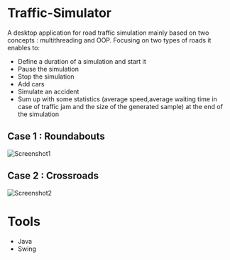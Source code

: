 # Traffic-Simulator
A desktop application for road traffic simulation mainly based on two concepts : multithreading and OOP.
Focusing on two types of roads it enables to:
- Define a duration of a simulation and start it
- Pause the simulation 
- Stop the simulation 
- Add cars
- Simulate an accident 
- Sum up with some statistics (average speed,average waiting time in case of traffic jam and the size of the generated sample) at the end of the simulation
## Case 1 : Roundabouts
![Screenshot1](https://user-images.githubusercontent.com/58749840/166644537-c96de0b9-f9da-49e1-b622-9955fab99795.png)
## Case 2 : Crossroads
![Screenshot2](https://user-images.githubusercontent.com/58749840/166644986-71885eef-d60f-446a-b5f6-6a4116cd92ec.png)
# Tools 
- Java 
- Swing


